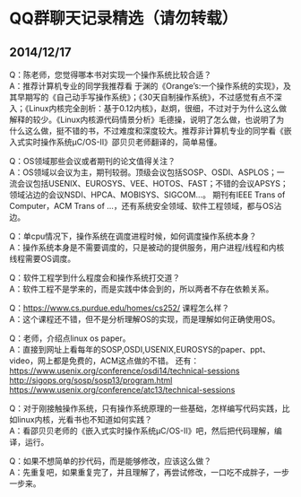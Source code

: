 # QQ群聊天记录精选（请勿转载）

## 2014/12/17

Q：陈老师，您觉得哪本书对实现一个操作系统比较合适？  
A：推荐计算机专业的同学我推荐看 于渊的《Orange’s:一个操作系统的实现》，及其早期写的《自己动手写操作系统》；《30天自制操作系统》，不过感觉有点不深入；《Linux内核完全剖析：基于0.12内核》，赵炯，很细，不过对于为什么这么做解释的较少。《Linux内核源代码情景分析》毛德操，说明了怎么做，也说明了为什么这么做，挺不错的书，不过难度和深度较大。推荐非计算机专业的同学看《嵌入式实时操作系统μC/OS-II》邵贝贝老师翻译的，简单易懂。

Q：OS领域那些会议或者期刊的论文值得关注？  
A：OS领域以会议为主，期刊较弱。顶级会议包括SOSP、OSDI、ASPLOS；一流会议包括USENIX、EUROSYS、VEE、HOTOS、FAST；不错的会议APSYS；领域沾边的会议NSDI、HPCA、MOBISYS、SIGCOM…。 期刊有IEEE Trans of Computer，ACM Trans of …，还有系统安全领域、软件工程领域，都与OS沾边。

Q：单cpu情况下，操作系统在调度进程时候，如何调度操作系统本身？  
A：操作系统本身是不需要调度的，只是被动的提供服务，用户进程/线程和内核线程需要OS调度。

Q：软件工程学到什么程度会和操作系统打交道？  
A：软件工程不是学来的，而是实践中体会到的，所以两者不存在依赖关系。

Q：https://www.cs.purdue.edu/homes/cs252/ 课程怎么样？  
A：这个课程还不错，但不是分析理解OS的实现，而是理解如何正确使用OS。

Q：老师，介绍点linux os paper。  
A：直接到网址上看每年的SOSP,OSDI,USENIX,EUROSYS的paper、ppt、video，网上都是免费的，ACM这点做的不错。
还有：https://www.usenix.org/conference/osdi14/technical-sessions 
http://sigops.org/sosp/sosp13/program.html
https://www.usenix.org/conference/atc13/technical-sessions

Q：对于刚接触操作系统，只有操作系统原理的一些基础，怎样编写代码实践，比如linux内核，光看书也不知道如何实践？  
A：看邵贝贝老师的《嵌入式实时操作系统μC/OS-II》吧，然后把代码理解，编译，运行。

Q：如果不想简单的抄代码，而是能够修改，应该这么做？  
A：先重复吧，如果重复完了，并且理解了，再尝试修改，一口吃不成胖子，一步一步来。
